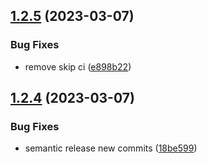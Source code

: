 ## [1.2.5](https://github.com/kaiehrhardt/discord-kr-news/compare/1.2.4...1.2.5) (2023-03-07)


### Bug Fixes

* remove skip ci ([e898b22](https://github.com/kaiehrhardt/discord-kr-news/commit/e898b22a2ab39b01341d8b2ad69c33bdbe835ce9))

## [1.2.4](https://github.com/kaiehrhardt/discord-kr-news/compare/1.2.3...1.2.4) (2023-03-07)


### Bug Fixes

* semantic release new commits ([18be599](https://github.com/kaiehrhardt/discord-kr-news/commit/18be599b4a509532ee9d8c2203adff4aa3389158))
